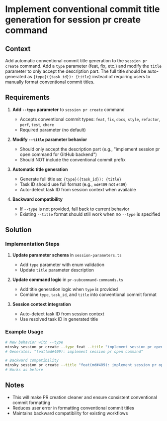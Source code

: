 # Implement conventional commit title generation for session pr create command

## Context

Add automatic conventional commit title generation to the `session pr create` command. Add a `type` parameter (feat, fix, etc.) and modify the `title` parameter to only accept the description part. The full title should be auto-generated as `{type}({task_id}): {title}` instead of requiring users to manually format conventional commit titles.

## Requirements

1. **Add `--type` parameter** to `session pr create` command

   - Accepts conventional commit types: `feat`, `fix`, `docs`, `style`, `refactor`, `perf`, `test`, `chore`
   - Required parameter (no default)

2. **Modify `--title` parameter behavior**

   - Should only accept the description part (e.g., "implement session pr open command for GitHub backend")
   - Should NOT include the conventional commit prefix

3. **Automatic title generation**

   - Generate full title as: `{type}({task_id}): {title}`
   - Task ID should use full format (e.g., `md#409` not `#409`)
   - Auto-detect task ID from session context when available

4. **Backward compatibility**
   - If `--type` is not provided, fall back to current behavior
   - Existing `--title` format should still work when no `--type` is specified

## Solution

### Implementation Steps

1. **Update parameter schema** in `session-parameters.ts`

   - Add `type` parameter with enum validation
   - Update `title` parameter description

2. **Update command logic** in `pr-subcommand-commands.ts`

   - Add title generation logic when `type` is provided
   - Combine `type`, `task_id`, and `title` into conventional commit format

3. **Session context integration**
   - Auto-detect task ID from session context
   - Use resolved task ID in generated title

### Example Usage

```bash
# New behavior with --type
minsky session pr create --type feat --title "implement session pr open command"
# Generates: "feat(md#409): implement session pr open command"

# Backward compatibility
minsky session pr create --title "feat(md#409): implement session pr open command"
# Works as before
```

## Notes

- This will make PR creation cleaner and ensure consistent conventional commit formatting
- Reduces user error in formatting conventional commit titles
- Maintains backward compatibility for existing workflows
